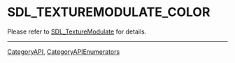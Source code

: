 # SDL_TEXTUREMODULATE_COLOR

Please refer to [SDL_TextureModulate](SDL_TextureModulate) for details.

----
[CategoryAPI](CategoryAPI), [CategoryAPIEnumerators](CategoryAPIEnumerators)

